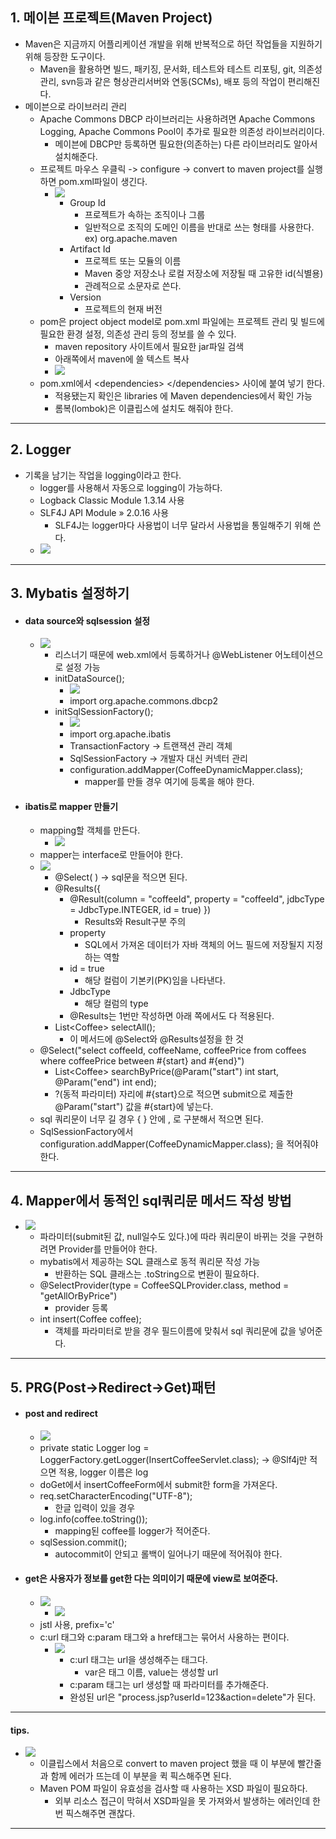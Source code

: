 ## 1. 메이븐 프로젝트(Maven Project)
- Maven은 지금까지 어플리케이션 개발을 위해 반복적으로 하던 작업들을 지원하기 위해 등장한 도구이다.
	- Maven을 활용하면 빌드, 패키징, 문서화, 테스트와 테스트 리포팅, git, 의존성관리, svn등과 같은 형상관리서버와 연동(SCMs), 배포 등의 작업이 편리해진다.
- 메이븐으로 라이브러리 관리
	- Apache Commons DBCP 라이브러리는 사용하려면 Apache Commons Logging, Apache Commons Pool이 추가로 필요한 의존성 라이브러리이다.
		- 메이븐에 DBCP만 등록하면 필요한(의존하는) 다른 라이브러리도 알아서 설치해준다. 
	- 프로젝트 마우스 우클릭 -> configure -> convert to maven project를 실행하면 pom.xml파일이 생긴다.
		- ![](image/maven%20전환할%20때%20설정%20create%20new%20POM.jpg)
			- Group Id
				- 프로젝트가 속하는 조직이나 그룹
				- 일반적으로 조직의 도메인 이름을 반대로 쓰는 형태를 사용한다. ex) org.apache.maven
			- Artifact Id
				- 프로젝트 또는 모듈의 이름
				- Maven 중앙 저장소나 로컬 저장소에 저장될 때 고유한 id(식별용)
				- 관례적으로 소문자로 쓴다.
			- Version
				- 프로젝트의 현재 버전
	- pom은 project object model로 pom.xml 파일에는 프로젝트 관리 및 빌드에 필요한 환경 설정, 의존성 관리 등의 정보를 쓸 수 있다.
		- maven repository 사이트에서 필요한 jar파일 검색
		- 아래쪽에서 maven에 쓸 텍스트 복사
		- ![](image/메이븐%20용%20텍스트.jpg)
	- pom.xml에서 \<dependencies> \</dependencies> 사이에 붙여 넣기 한다.
		- 적용됐는지 확인은 libraries 에 Maven dependencies에서 확인 가능
		- 롬복(lombok)은 이클립스에 설치도 해줘야 한다.

---
## 2. Logger
- 기록을 남기는 작업을 logging이라고 한다.
	- logger를 사용해서 자동으로 logging이 가능하다.
	- Logback Classic Module 1.3.14 사용
	- SLF4J API Module » 2.0.16 사용
		- SLF4J는 logger마다 사용법이 너무 달라서 사용법을 통일해주기 위해 쓴다.
	- ![](image/logger%20설정하기.jpg)

---
## 3. Mybatis 설정하기
- #### data source와 sqlsession 설정
	- ![](image/AppContextListener.jpg)
		- 리스너기 때문에 web.xml에서 등록하거나 @WebListener 어노테이션으로 설정 가능
		- initDataSource();
			- ![](image/데이터소스%20설정.jpg)
			- import org.apache.commons.dbcp2
		- initSqlSessionFactory();
			- ![](image/세션팩토리%20설정.jpg)
			- import org.apache.ibatis
			- TransactionFactory -> 트랜잭션 관리 객체
			- SqlSessionFactory -> 개발자 대신 커넥터 관리
			- configuration.addMapper(CoffeeDynamicMapper.class);
				- mapper를 만들 경우 여기에 등록을 해야 한다.
- #### ibatis로 mapper 만들기
	- mapping할 객체를 만든다.
		- ![](image/매핑할%20객체.jpg)
	- mapper는 interface로 만들어야 한다.
	- ![](image/ibatis%20mapper%20만들기.jpg)
		- @Select( ) -> sql문을 적으면 된다.
		- @Results({
			- @Result(column = "coffeeId", property = "coffeeId", jdbcType = JdbcType.INTEGER, id = true) })
				- Results와 Result구분 주의
			- property
				- SQL에서 가져온 데이터가 자바 객체의 어느 필드에 저장될지 지정하는 역할
			- id = true
				- 해당 컬럼이 기본키(PK)임을 나타낸다.
			- JdbcType
				- 해당 컬럼의 type
			- @Results는 1번만 작성하면 아래 쪽에서도 다 적용된다.
		- List\<Coffee> selectAll();
			- 이 메서드에 @Select와 @Results설정을 한 것
	- @Select("select coffeeId, coffeeName, coffeePrice from coffees where coffeePrice between #{start} and #{end}")
		- List\<Coffee> searchByPrice(@Param("start") int start, @Param("end") int end);
		- ?(동적 파라미터) 자리에 #{start}으로 적으면 submit으로 제출한 @Param("start") 값을 #{start}에 넣는다.
	- sql 쿼리문이 너무 길 경우 { } 안에 , 로 구분해서 적으면 된다.
	- SqlSessionFactory에서 configuration.addMapper(CoffeeDynamicMapper.class); 을 적어줘야 한다.

---
## 4. Mapper에서 동적인 sql쿼리문 메서드 작성 방법
- ![](image/동적%20sql쿼리문.jpg)
	- 파라미터(submit된 값, null일수도 있다.)에 따라 쿼리문이 바뀌는 것을 구현하려면 Provider를 만들어야 한다.
	- mybatis에서 제공하는 SQL 클래스로 동적 쿼리문 작성 가능
		- 반환하는 SQL 클래스는 .toString으로 변환이 필요하다.
	- @SelectProvider(type = CoffeeSQLProvider.class, method = "getAllOrByPrice")
		- provider 등록
	- int insert(Coffee coffee);
		- 객체를 파라미터로 받을 경우 필드이름에 맞춰서 sql 쿼리문에 값을 넣어준다.

---
## 5. PRG(Post->Redirect->Get)패턴
- #### post and redirect
	- ![](image/mybatis%20활용한%20mapper를%20활용하는%20servlet.jpg)
	- private static Logger log = LoggerFactory.getLogger(InsertCoffeeServlet.class); -> @Slf4j만 적으면 적용, logger 이름은 log
	- doGet에서 insertCoffeeForm에서 submit한 form을 가져온다.
	- req.setCharacterEncoding("UTF-8");
		- 한글 입력이 있을 경우
	- log.info(coffee.toString());
		- mapping된 coffee를 logger가 적어준다.
	- sqlSession.commit();
		- autocommit이 안되고 롤백이 일어나기 때문에 적어줘야 한다.
- #### get은 사용자가 정보를 get한 다는 의미이기 때문에 view로 보여준다.
	- ![](image/listcoffe%20view.jpg)
		- ![](image/브라우저에서%20view.jpg)
	- jstl 사용, prefix='c'
	- c:url 태그와 c:param 태그와 a href태그는 묶어서 사용하는 편이다.
		- ![](image/c%20url%20param%20a%20href.jpg)
			- c:url 태그는 url을 생성해주는 태그다.
				- var은 태그 이름, value는 생성할 url
			- c:param 태그는 url 생성할 때 파라미터를 추가해준다.
			- 완성된 url은 "process.jsp?userId=123&action=delete"가 된다.

---
#### tips.
- ![](image/여기%20빨간줄%20떠서%20퀵픽스로%20해결.jpg)
	- 이클립스에서 처음으로 convert to maven project 했을 때 이 부분에 빨간줄과 함께 에러가 뜨는데 이 부분을 퀵 픽스해주면 된다.
	- Maven POM 파일이 유효성을 검사할 때 사용하는 XSD 파일이 필요하다.
		- 외부 리소스 접근이 막혀서 XSD파일을 못 가져와서 발생하는 에러인데 한 번 픽스해주면 괜찮다.

---
